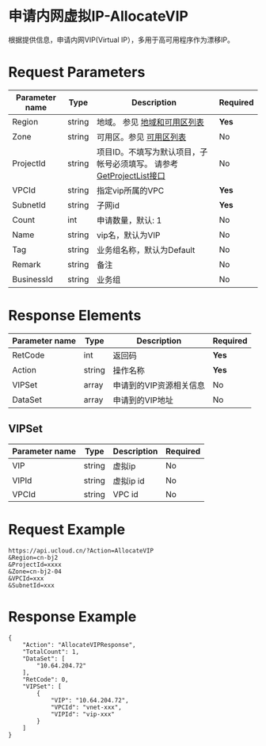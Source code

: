 # 申请内网虚拟IP-AllocateVIP

根据提供信息，申请内网VIP(Virtual IP），多用于高可用程序作为漂移IP。

# Request Parameters
|Parameter name|Type|Description|Required|
|---|---|---|---|
|Region|string|地域。 参见 [地域和可用区列表](api/summary/regionlist)|**Yes**|
|Zone|string|可用区。参见 [可用区列表](api/summary/regionlist)|No|
|ProjectId|string|项目ID。不填写为默认项目，子帐号必须填写。 请参考[GetProjectList接口](api/summary/get_project_list)|No|
|VPCId|string|指定vip所属的VPC|**Yes**|
|SubnetId|string|子网id|**Yes**|
|Count|int|申请数量，默认: 1|No|
|Name|string|vip名，默认为VIP|No|
|Tag|string|业务组名称，默认为Default|No|
|Remark|string|备注|No|
|BusinessId|string|业务组|No|

# Response Elements
|Parameter name|Type|Description|Required|
|---|---|---|---|
|RetCode|int|返回码|**Yes**|
|Action|string|操作名称|**Yes**|
|VIPSet|array|申请到的VIP资源相关信息|No|
|DataSet|array|申请到的VIP地址|No|

## VIPSet
|Parameter name|Type|Description|Required|
|---|---|---|---|
|VIP|string|虚拟ip|No|
|VIPId|string|虚拟ip id|No|
|VPCId|string|VPC id|No|

# Request Example
```
https://api.ucloud.cn/?Action=AllocateVIP
&Region=cn-bj2
&ProjectId=xxxx
&Zone=cn-bj2-04
&VPCId=xxx
&SubnetId=xxx
```

# Response Example
```
{
    "Action": "AllocateVIPResponse", 
    "TotalCount": 1, 
    "DataSet": [
        "10.64.204.72"
    ], 
    "RetCode": 0, 
    "VIPSet": [
        {
            "VIP": "10.64.204.72", 
            "VPCId": "vnet-xxx", 
            "VIPId": "vip-xxx"
        }
    ]
}
```

